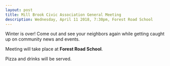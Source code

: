 ```yaml
---
layout: post
title: Mill Brook Civic Association General Meeting
description: Wednesday, April 11 2018, 7:30pm, Forest Road School
---
```


Winter is over! Come out and see your neighbors again while getting caught up on community news and events.

Meeting will take place at **Forest Road School**.

Pizza and drinks will be served.
